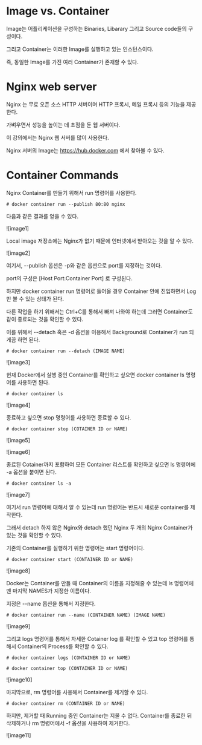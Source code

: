 # Image vs. Container

Image는 어플리케이션을 구성하는 Binaries, Libarary 그리고 Source code들의 구성이다. 

그리고 Container는 이러한 Image를 실행하고 있는 인스턴스이다.

즉, 동일한 Image를 가진 여러 Container가 존재할 수 있다.

# Nginx web server

Nginx 는 무료 오픈 소스 HTTP 서버이며 HTTP 프록시, 메일 프록시 등의 기능을 제공한다.

가벼우면서 성능을 높이는 데 초점을 둔 웹 서버이다.

이 강의에서는 Nginx 웹 서버를 많이 사용한다.

Nginx 서버의 Image는 https://hub.docker.com 에서 찾아볼 수 있다.

# Container Commands 

Nginx Container를 만들기 위해서 run 명령어를 사용한다.

```
# docker container run --publish 80:80 nginx
```

다음과 같은 결과를 얻을 수 있다.

![image1]

Local image 저장소에는 Nginx가 없기 때문에 인터넷에서 받아오는 것을 알 수 있다.

![image2]

여기서, --publish 옵션은 -p와 같은 옵션으로 port를 지정하는 것이다. 

port의 구성은 [Host Port:Container Port] 로 구성된다.

하지만 docker container run 명령어로 들어올 경우 Container 안에 진입하면서 Log만 볼 수 있는 상태가 된다.

다른 작업을 하기 위해서는 Ctrl+C를 통해서 빠져 나와야 하는데 그러면 Container도 같이 종료되는 것을 확인할 수 있다.

이를 위해서 --detach 혹은 -d 옵션을 이용해서 Background로 Container가 run 되게끔 하면 된다.

```
# docker container run --detach (IMAGE NAME)
```

![image3]

현재 Docker에서 실행 중인 Container를 확인하고 싶으면 docker container ls 명령어를 사용하면 된다.

```
# docker container ls
```

![image4]

종료하고 싶으면 stop 명령어를 사용하면 종료할 수 있다.

```
# docker container stop (COTAINER ID or NAME)
```

![image5]

![image6]

종료된 Cotainer까지 포함하여 모든 Container 리스트를 확인하고 싶으면 ls 명령어에 -a 옵션을 붙이면 된다.

```
# docker container ls -a
```

![image7]

여기서 run 명령어에 대해서 알 수 있는데 run 명령어는 반드시 새로운 container를 제작한다.

그래서 detach 하지 않은 Nginx와 detach 했던 Nginx 두 개의 Nginx Container가 있는 것을 확인할 수 있다.

기존의 Container를 실행하기 위한 명령어는 start 명령어이다.

```
# docker container start (CONTAINER ID or NAME)
```

![image8]

Docker는 Container를 만들 때 Container의 이름을 지정해줄 수 있는데 ls 명령어에 맨 마지막 NAMES가 지정한 이름이다.

지정은 --name 옵션을 통해서 지정한다.

```
# docker container run --name (CONTAINER NAME) (IMAGE NAME)
```

![image9]

그리고 logs 명령어를 통해서 자세한 Cotainer log 를 확인할 수 있고 top 명령어를 통해서 Container의 Process를 확인할 수 있다.

```
# docker container logs (CONTAINER ID or NAME)

# docker container top (CONTAINER ID or NAME)
```

![image10]

마지막으로, rm 명령어를 사용해서 Container를 제거할 수 있다.

```
# docker container rm (CONTAINER ID or NAME)
```

하지만, 제거할 때 Running 중인 Container는 지울 수 없다. Container를 종료한 뒤 삭제하거나 rm 명령어에서 -f 옵션을 사용하여 제거한다.

![image11]
